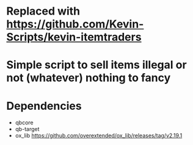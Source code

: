 # Replaced with https://github.com/Kevin-Scripts/kevin-itemtraders


# Simple script to sell items illegal or not (whatever) nothing to fancy

# Dependencies

- qbcore
- qb-target
- ox_lib https://github.com/overextended/ox_lib/releases/tag/v2.19.1
